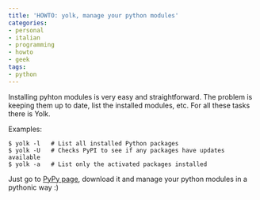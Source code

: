 ```yaml
---
title: 'HOWTO: yolk, manage your python modules'
categories:
- personal
- italian
- programming
- howto
- geek
tags:
- python
---
```

Installing pyhton modules is very easy and straightforward. The problem is
keeping them up to date, list the installed modules, etc. For all these tasks
there is Yolk.

Examples:

```
$ yolk -l   # List all installed Python packages  
$ yolk -U   # Checks PyPI to see if any packages have updates available  
$ yolk -a   # List only the activated packages installed
```

Just go to [PyPy page](http://pypi.python.org/pypi/yolk), download
it and manage your python modules in a pythonic way :)

